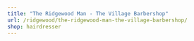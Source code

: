 ```yaml
---
title: "The Ridgewood Man - The Village Barbershop"
url: /ridgewood/the-ridgewood-man-the-village-barbershop/
shop: hairdresser
---
```

